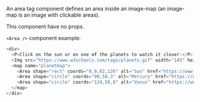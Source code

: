 An area tag component defines an area inside an image-map (an image-map is an image with clickable areas).

This component have no props.

`<Area />` component example:

```js
<div>
  <P>Click on the sun or on one of the planets to watch it closer:</P>
  <Img src="https://www.w3schools.com/tags/planets.gif" width="145" height="126" alt="Planets" usemap="#planetmap" />
  <map name="planetmap">
    <Area shape="rect" coords="0,0,82,126" alt="Sun" href="https://www.w3schools.com/tags/sun.htm" />
    <Area shape="circle" coords="90,58,3" alt="Mercury" href="https://www.w3schools.com/tags/mercur.htm" />
    <Area shape="circle" coords="124,58,8" alt="Venus" href="https://www.w3schools.com/tags/venus.htm" />
  </map>
</div>
```
